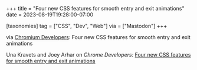 +++
title = "Four new CSS features for smooth entry and exit animations"
date = 2023-08-19T19:28:00-07:00

[taxonomies]
tag = ["CSS", "Dev", "Web"]
via = ["Mastodon"]
+++

via [Chromium Developers](https://chromium.social/@developers/110899448167763279): Four new CSS features for smooth entry and exit animations

<!-- more -->

Una Kravets and Joey Arhar on _Chrome Developers:_ [Four new CSS features for smooth entry and exit animations](https://developer.chrome.com/en/blog/entry-exit-animations/)
